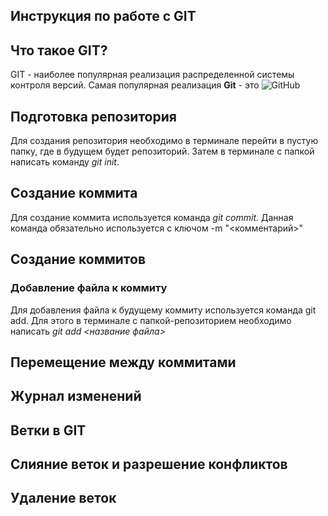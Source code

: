 ## Инструкция по работе с GIT

## Что такое GIT?

GIT - наиболее популярная реализация распределенной системы контроля версий. Самая популярная реализация **Git** - это ![GitHub](https://GitHub.com/)

## Подготовка репозитория

Для создания репозитория необходимо в терминале перейти в пустую папку, где в будущем будет репозиторий. Затем в терминале с папкой написать команду _git init_.

## Создание коммита

Для создание коммита используется команда _git commit_. Данная команда обязательно используется с ключом -m "<комментарий>"

## Создание коммитов

### Добавление файла к коммиту

Для добавления файла к будущему коммиту используется команда git add. Для этого в терминале с папкой-репозиторием необходимо написать _git add <название файла>_

## Перемещение между коммитами

## Журнал изменений

## Ветки в GIT

## Слияние веток и разрешение конфликтов

## Удаление веток
